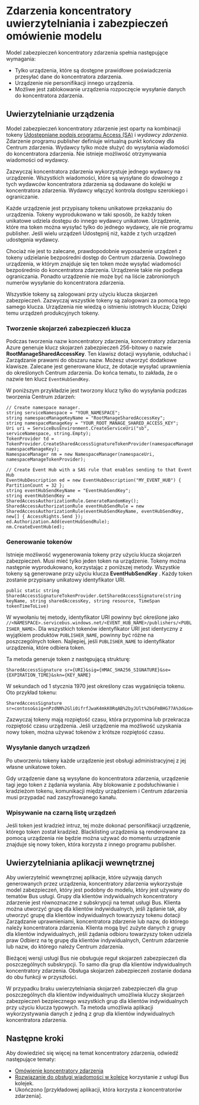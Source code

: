 <properties 
    pageTitle="Omówienie koncentratory zdarzeń uwierzytelniania i model zabezpieczeń | Microsoft Azure"
    description="Zdarzenia koncentratory uwierzytelniania i zabezpieczeń omówienie modelu."
    services="event-hubs"
    documentationCenter="na"
    authors="sethmanheim"
    manager="timlt"
    editor="" />
<tags 
    ms.service="event-hubs"
    ms.devlang="na"
    ms.topic="article"
    ms.tgt_pltfrm="na"
    ms.workload="na"
    ms.date="08/16/2016"
    ms.author="sethm;clemensv" />

# <a name="event-hubs-authentication-and-security-model-overview"></a>Zdarzenia koncentratory uwierzytelniania i zabezpieczeń omówienie modelu

Model zabezpieczeń koncentratory zdarzenia spełnia następujące wymagania:

- Tylko urządzenia, które są dostępne prawidłowe poświadczenia przesyłać dane do koncentratora zdarzenia.
- Urządzenie nie personifikacji innego urządzenia.
- Możliwe jest zablokowanie urządzenia rozpoczęcie wysyłanie danych do koncentratora zdarzenia.

## <a name="device-authentication"></a>Uwierzytelnianie urządzenia

Model zabezpieczeń koncentratory zdarzenie jest oparty na kombinacji tokeny [Udostępniane podpis programu Access (SA)](../service-bus-messaging/service-bus-shared-access-signature-authentication.md) i *wydawcy zdarzenia*. Zdarzenie programu publisher definiuje wirtualną punkt końcowy dla Centrum zdarzenia. Wydawcy tylko może służyć do wysyłania wiadomości do koncentratora zdarzenia. Nie istnieje możliwość otrzymywania wiadomości od wydawcy.

Zazwyczaj koncentratora zdarzenia wykorzystuje jednego wydawcy na urządzenie. Wszystkich wiadomości, które są wysyłane do dowolnego z tych wydawców koncentratora zdarzenia są dodawane do kolejki w koncentratora zdarzenia. Wydawcy włączyć kontrola dostępu szerokiego i ograniczanie.

Każde urządzenie jest przypisany tokenu unikatowe przekazaniu do urządzenia. Tokeny wyprodukowano w taki sposób, że każdy token unikatowe udziela dostępu do innego wydawcy unikatowe. Urządzenie, które ma token można wysyłać tylko do jednego wydawcy, ale nie programu publisher. Jeśli wielu urządzeń Udostępnij niż, każde z tych urządzeń udostępnia wydawcy.

Chociaż nie jest to zalecane, prawdopodobnie wyposażenie urządzeń z tokeny udzielanie bezpośredni dostęp do Centrum zdarzenia. Dowolnego urządzenia, w którym znajduje się ten token może wysyłać wiadomości bezpośrednio do koncentratora zdarzenia. Urządzenie takie nie podlega ograniczania. Ponadto urządzenie nie może być na liście zabronionych numerów wysyłanie do koncentratora zdarzenia.

Wszystkie tokeny są zalogowani przy użyciu klucza skojarzeń zabezpieczeń. Zazwyczaj wszystkie tokeny są zalogowani za pomocą tego samego klucza. Urządzenia nie wiedzą o istnieniu istotnych klucza; Dzięki temu urządzeń produkcyjnych tokeny.

### <a name="create-the-sas-key"></a>Tworzenie skojarzeń zabezpieczeń klucza

Podczas tworzenia nazw koncentratory zdarzenia, koncentratory zdarzenia Azure generuje klucz skojarzeń zabezpieczeń 256-bitowy o nazwie **RootManageSharedAccessKey**. Ten klawisz dotacji wysyłanie, odsłuchać i Zarządzanie prawami do obszaru nazw. Możesz utworzyć dodatkowe klawisze. Zalecane jest generowane klucz, że dotacje wysyłać uprawnienia do określonych Centrum zdarzenia. Do końca tematu, to zakłada, że o nazwie ten klucz `EventHubSendKey`.

W poniższym przykładzie jest tworzony klucz tylko do wysyłania podczas tworzenia Centrum zdarzeń:

```
// Create namespace manager.
string serviceNamespace = "YOUR_NAMESPACE";
string namespaceManageKeyName = "RootManageSharedAccessKey";
string namespaceManageKey = "YOUR_ROOT_MANAGE_SHARED_ACCESS_KEY";
Uri uri = ServiceBusEnvironment.CreateServiceUri("sb", serviceNamespace, string.Empty);
TokenProvider td = TokenProvider.CreateSharedAccessSignatureTokenProvider(namespaceManageKeyName, namespaceManageKey);
NamespaceManager nm = new NamespaceManager(namespaceUri, namespaceManageTokenProvider);

// Create Event Hub with a SAS rule that enables sending to that Event Hub
EventHubDescription ed = new EventHubDescription("MY_EVENT_HUB") { PartitionCount = 32 };
string eventHubSendKeyName = "EventHubSendKey";
string eventHubSendKey = SharedAccessAuthorizationRule.GenerateRandomKey();
SharedAccessAuthorizationRule eventHubSendRule = new SharedAccessAuthorizationRule(eventHubSendKeyName, eventHubSendKey, new[] { AccessRights.Send });
ed.Authorization.Add(eventHubSendRule); 
nm.CreateEventHub(ed);
```

### <a name="generate-tokens"></a>Generowanie tokenów

Istnieje możliwość wygenerowania tokeny przy użyciu klucza skojarzeń zabezpieczeń. Musi mieć tylko jeden token na urządzenie. Tokeny można następnie wyprodukowano, korzystając z poniższej metody. Wszystkie tokeny są generowane przy użyciu klucza **EventHubSendKey** . Każdy token zostanie przypisany unikatowy identyfikator URI.

```
public static string SharedAccessSignatureTokenProvider.GetSharedAccessSignature(string keyName, string sharedAccessKey, string resource, TimeSpan tokenTimeToLive)
```

W wywołaniu tej metody, identyfikator URI powinny być określone jako `//<NAMESPACE>.servicebus.windows.net/<EVENT_HUB_NAME>/publishers/<PUBLISHER_NAME>`. Dla wszystkich tokenów identyfikator URI jest identyczny z wyjątkiem produktów `PUBLISHER_NAME`, powinny być różne na poszczególnych token. Najlepiej, jeśli `PUBLISHER_NAME` to identyfikator urządzenia, które odbiera token.

Ta metoda generuje token z następującą strukturę:

```
SharedAccessSignature sr={URI}&sig={HMAC_SHA256_SIGNATURE}&se={EXPIRATION_TIME}&skn={KEY_NAME}
```

W sekundach od 1 stycznia 1970 jest określony czas wygaśnięcia tokenu. Oto przykład tokenu:

```
SharedAccessSignature sr=contoso&sig=nPzdNN%2Gli0ifrfJwaK4mkK0RqAB%2byJUlt%2bGFmBHG77A%3d&se=1403130337&skn=RootManageSharedAccessKey
```

Zazwyczaj tokeny mają rozpiętość czasu, która przypomina lub przekracza rozpiętość czasu urządzenia. Jeśli urządzenie ma możliwość uzyskania nowy token, można używać tokenów z krótsze rozpiętość czasu.

### <a name="devices-sending-data"></a>Wysyłanie danych urządzeń

Po utworzeniu tokeny każde urządzenie jest obsługi administracyjnej z jej własne unikatowe token.

Gdy urządzenie dane są wysyłane do koncentratora zdarzenia, urządzenie tagi jego token z żądania wysłania. Aby blokowanie z podsłuchiwanie i kradzieżom tokenu, komunikacji między urządzeniem i Centrum zdarzenia musi przypadać nad zaszyfrowanego kanału.

### <a name="blacklisting-devices"></a>Wpisywanie na czarną listę urządzeń

Jeśli token jest kradzież intruz, tej może dokonać personifikacji urządzenie, którego token został kradzież. Blacklisting urządzenia są renderowane za pomocą urządzenia nie będzie można używać do momentu urządzenie znajduje się nowy token, która korzysta z innego programu publisher.

## <a name="authentication-of-back-end-applications"></a>Uwierzytelniania aplikacji wewnętrznej

Aby uwierzytelnić wewnętrznej aplikacje, które używają danych generowanych przez urządzenia, koncentratory zdarzenia wykorzystuje model zabezpieczeń, który jest podobny do modelu, który jest używany do tematów Bus usługi. Grupy dla klientów indywidualnych koncentratory zdarzenie jest równoznaczne z subskrypcji na temat usługi Bus. Klienta można utworzyć grupę dla klientów indywidualnych, jeśli żądanie tak, aby utworzyć grupę dla klientów indywidualnych towarzyszy tokenu dotacji Zarządzanie uprawnieniami, koncentratora zdarzenie lub nazw, do którego należy koncentratora zdarzenia. Klienta mogą być zużyte danych z grupy dla klientów indywidualnych, jeśli żądania odbioru towarzyszy token udziela praw Odbierz na tę grupę dla klientów indywidualnych, Centrum zdarzenie lub nazw, do którego należy Centrum zdarzenia.

Bieżącej wersji usługi Bus nie obsługuje reguł skojarzeń zabezpieczeń dla poszczególnych subskrypcji. To samo dla grup dla klientów indywidualnych koncentratory zdarzenia. Obsługa skojarzeń zabezpieczeń zostanie dodana do obu funkcji w przyszłości.

W przypadku braku uwierzytelniania skojarzeń zabezpieczeń dla grup poszczególnych dla klientów indywidualnych umożliwia kluczy skojarzeń zabezpieczeń bezpiecznego wszystkich grup dla klientów indywidualnych przy użyciu klucza typowych. Ta metoda umożliwia aplikacji wykorzystywania danych z jedną z grup dla klientów indywidualnych koncentratora zdarzenia.

## <a name="next-steps"></a>Następne kroki

Aby dowiedzieć się więcej na temat koncentratory zdarzenia, odwiedź następujące tematy:

- [Omówienie koncentratory zdarzenia]
- [Rozwiązanie do obsługi wiadomości w kolejce] korzystanie z usługi Bus kolejek.
- Ukończono [przykładowej aplikacji, która korzysta z koncentratorów zdarzenia].

[Omówienie koncentratory zdarzenia]: event-hubs-overview.md
[Przykładowa aplikacja korzystającego z koncentratorów zdarzenia]: https://code.msdn.microsoft.com/Service-Bus-Event-Hub-286fd097
[rozwiązanie do obsługi wiadomości w kolejce]: ../service-bus-messaging/service-bus-dotnet-multi-tier-app-using-service-bus-queues.md
 
